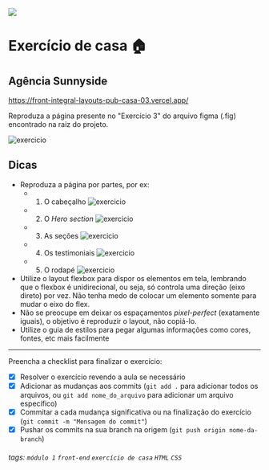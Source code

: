 ![](https://i.imgur.com/xG74tOh.png)

# Exercício de casa 🏠

## Agência Sunnyside

<https://front-integral-layouts-pub-casa-03.vercel.app/>

Reproduza a página presente no "Exercício 3" do arquivo figma (.fig) encontrado na raiz do projeto.

![exercicio](https://i.imgur.com/8jiaLe2.png)

## Dicas

- Reproduza a página por partes, por ex:
  - 1. O cabeçalho ![exercicio](https://i.imgur.com/Gh68L4V.png)
  - 2. O *Hero section* ![exercicio](https://i.imgur.com/8jiaLe2.png)
  - 3. As seções ![exercicio](https://i.imgur.com/DqJjZ7I.png)
  - 4. Os testimoniais ![exercicio](https://i.imgur.com/A7XwkP4.png)
  - 5. O rodapé ![exercicio](https://i.imgur.com/GUufwGd.png)
- Utilize o layout flexbox para dispor os elementos em tela, lembrando que o flexbox é unidirecional, ou seja, só controla uma direção (eixo direto) por vez. Não tenha medo de colocar um elemento somente para mudar o eixo do flex.
- Não se preocupe em deixar os espaçamentos *pixel-perfect* (exatamente iguais), o objetivo é reproduzir o layout, não copiá-lo.
- Utilize o guia de estilos para pegar algumas informações como cores, fontes, etc mais facilmente

---

Preencha a checklist para finalizar o exercício:

- [X] Resolver o exercício revendo a aula se necessário
- [X] Adicionar as mudanças aos commits (`git add .` para adicionar todos os arquivos, ou `git add nome_do_arquivo` para adicionar um arquivo específico)
- [X] Commitar a cada mudança significativa ou na finalização do exercício (`git commit -m "Mensagem do commit"`)
- [X] Pushar os commits na sua branch na origem (`git push origin nome-da-branch`)

###### tags: `módulo 1` `front-end` `exercício de casa` `HTML` `CSS`
